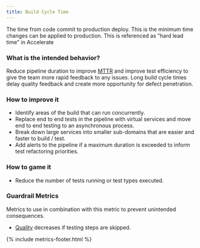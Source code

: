 ```yaml
---
title: Build Cycle Time
---
```



The time from code commit to production deploy. This is the minimum time changes can be applied to production. This is
referenced as "hard lead time" in Accelerate

### What is the intended behavior?

Reduce pipeline duration to improve [MTTR](./mean-time-to-repair.html) and improve test efficiency to
give the team more rapid feedback to any issues. Long build cycle times delay quality feedback
and create more opportunity for defect penetration.

### How to improve it

- Identify areas of the build that can run concurrently.
- Replace end to end tests in the pipeline with virtual services and move end to end testing to an asynchronous process.
- Break down large services into smaller sub-domains that are easier and faster to build / test.
- Add alerts to the pipeline if a maximum duration is exceeded to inform test refactoring priorities.

### How to game it

- Reduce the number of tests running or test types executed.

### Guardrail Metrics

Metrics to use in combination with this metric to prevent unintended consequences.

- [Quality](./quality.html) decreases if testing steps are skipped.

{% include metrics-footer.html %}
